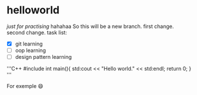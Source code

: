 # helloworld
*just for practising*
hahahaa
So this will be a new branch.
first change.
second change.
task list:
- [X] git learning
- [ ] oop learning
- [ ] design pattern learning

'''C++
#include <iostream>
int main(){
  std:cout << "Hello world." << std:endl;
  return 0;
}
'''
  
For exemple :smile:

